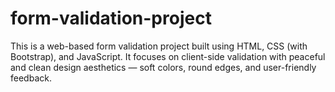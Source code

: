 # form-validation-project
This is a web-based form validation project built using HTML, CSS (with Bootstrap), and JavaScript. It focuses on client-side validation with peaceful and clean design aesthetics — soft colors, round edges, and user-friendly feedback.
